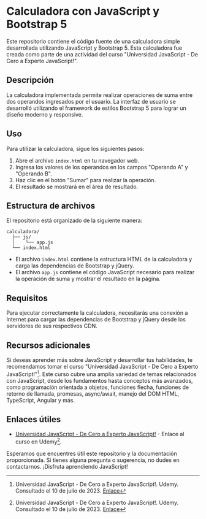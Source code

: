 # Calculadora con JavaScript y Bootstrap 5

Este repositorio contiene el código fuente de una calculadora simple desarrollada utilizando JavaScript y Bootstrap 5. Esta calculadora fue creada como parte de una actividad del curso "Universidad JavaScript - De Cero a Experto JavaScript!".

## Descripción

La calculadora implementada permite realizar operaciones de suma entre dos operandos ingresados por el usuario. La interfaz de usuario se desarrolló utilizando el framework de estilos Bootstrap 5 para lograr un diseño moderno y responsive.

## Uso

Para utilizar la calculadora, sigue los siguientes pasos:

1. Abre el archivo `index.html` en tu navegador web.
2. Ingresa los valores de los operandos en los campos "Operando A" y "Operando B".
3. Haz clic en el botón "Sumar" para realizar la operación.
4. El resultado se mostrará en el área de resultado.

## Estructura de archivos

El repositorio está organizado de la siguiente manera:

```
calculadora/
  ├── js/
  │    └── app.js
  └── index.html
```

- El archivo `index.html` contiene la estructura HTML de la calculadora y carga las dependencias de Bootstrap y jQuery.
- El archivo `app.js` contiene el código JavaScript necesario para realizar la operación de suma y mostrar el resultado en la página.

## Requisitos

Para ejecutar correctamente la calculadora, necesitarás una conexión a Internet para cargar las dependencias de Bootstrap y jQuery desde los servidores de sus respectivos CDN.

## Recursos adicionales

Si deseas aprender más sobre JavaScript y desarrollar tus habilidades, te recomendamos tomar el curso "Universidad JavaScript - De Cero a Experto JavaScript!"[^1^]. Este curso cubre una amplia variedad de temas relacionados con JavaScript, desde los fundamentos hasta conceptos más avanzados, como programación orientada a objetos, funciones flecha, funciones de retorno de llamada, promesas, async/await, manejo del DOM HTML, TypeScript, Angular y más.

## Enlaces útiles

- [Universidad JavaScript - De Cero a Experto JavaScript!](https://www.udemy.com/course/universidad-javascript-angular-react-vue-typescript-html-css-bootstrap/#instructor-1) - Enlace al curso en Udemy[^1^].

Esperamos que encuentres útil este repositorio y la documentación proporcionada. Si tienes alguna pregunta o sugerencia, no dudes en contactarnos. ¡Disfruta aprendiendo JavaScript!

[^1^]: Universidad JavaScript - De Cero a Experto JavaScript!. Udemy. Consultado el 10 de julio de 2023. [Enlace](https://www.udemy.com/course/universidad-javascript-angular-react-vue-typescript-html-css-bootstrap/#instructor-1)